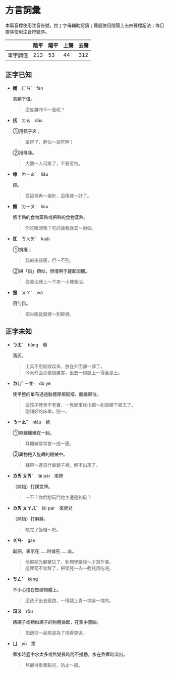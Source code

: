 # 方言詞彙

本篇音標使用注音符號，拉丁字母輔助認讀；聲調使用陰陽上去四聲標記法；條目排序使用注音符號序。

||陰平|陽平|上聲|去聲|
|---|---|---|---|---|
|單字調值|213|53|44|312|

## 正字已知

- **嬎**　ㄈㄢˋ　fàn

  禽類下蛋。
  > 這隻雞咋不～蛋呢？

- **㧅**　ㄉㄠ　dāu

  ①用筷子夾；
  > 菜齊了，趕快～菜吃啊！
  
  ②用喙啄。
  > 大鵝～人可疼了，不要惹牠。

- **缭**　ㄌㄧㄠˊ　liáu

  縫。
  > 從這裡再～幾針，這樣就～好了。

- **餾**　ㄌㄧㄡˋ　liòu

  將半熟的食物蒸熟或把熟的食物蒸熱。
  > 你吃饅頭嗎？吃的話我就去～兩個。

- **㧟**　ㄎㄨㄞˇ　kuǎi

  ①撓癢；
  > 我的後背癢，但～不到。

  ②與「舀」類似，但僅用于鏟起固體。
  > 從黃油磚上～下來一小塊黃油。

- **搲**　ㄨㄚˇ　wǎ

  用勺舀。
  > 把米飯從鍋裡～到碗裡。

## 正字未知

- **ㄅㄤˋ**　bàng　曝

  落灰。
  > 工具不用就收起來，放在外面都～髒了。  
    今天外面沙塵很厲害，出去一趟臉上～得全是土。

- **ㄉㄩˋ ㄧㄝ·**　dù ye

  使平整的單布通過肢體摩擦起褶、脫離原位。
  > 這孩子睡覺不老實，一覺起來枕巾都～到肩膀下面去了。  
  > 刚铺好的床单，别～。

- **ㄋㄧㄠˇ**　niǎu　繞

  ①絲線纏繞在一起。
  > 耳機線常常會～成一團。

  ②異物捲入旋轉的機械中。
  > 鞋帶～進自行車鏈子裡，解不出來了。

- **ㄌㄞ ㄆㄞˊ**　lāi pái　來牌

  （開始）打撲克牌。
  > ～不？你們想玩鬥地主還是夠級？

- **ㄌㄞ ㄆㄚㄦˊ**　lāi pár　來牌兒

  （開始）打麻將。
  > 吃完了飯咱～吧。

- **ㄍㄢ·**　gan

  副詞，表示在……时或在……处。
  > 他假期光顧著玩了，到開學跟兒～才寫作業。  
    這蘿蔔不新鮮了，把頭兒～去一截兒再吃吧。

- **ㄎㄥˋ**　kèng

  不小心撞在堅硬物體上。
  > 這孩子出去瘋跑，～得腿上青一塊紫一塊的。

- **ㄖㄡ**　rōu

  將繩子或類似繩子的物體掄起，在空中畫圓。
  > 把鏈球～起來是為了飛得更遠。

- **ㄩ**　yū　鬻

  煮水時壺中水太多或熬粥長時間不攪動，水在熬煮時溢出。
  > 熬飯得看著點兒，防止～鍋。
